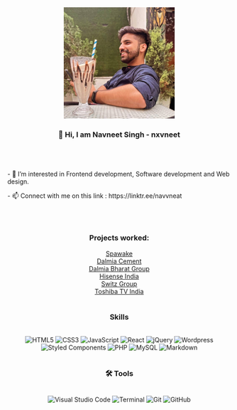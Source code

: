 <!---
navneet-mufc/navneet-mufc is a ✨ special ✨ repository because its `README.md` (this file) appears on your GitHub profile.
You can click the Preview link to take a look at your changes.
--->
<div align="center">
<img src="./IMG_20210728_113443_840.jpg" width="250px">
<h3 align="center">
  👋 Hi, I am Navneet Singh - nxvneet
</h3>
</div>

#
<br>
<div>
    <p> - 👀 I’m interested in Frontend development, Software development and Web design.</p>
    <p> - 📫 Connect with me on this link : https://linktr.ee/navvneat</p>
  </ul>
</div>
<br>

#

<h3 align="center">
  Projects worked:
</h3>

<div align="center">
  
<a href="www.spawake.in"> Spawake </a>
 <br>
  <a href="www.dalmiacement.com"> Dalmia Cement </a>
   <br>
    <a href="www.dalmiabharat.com"> Dalmia Bharat Group</a>
     <br>
      <a href="www.hisense-india.com"> Hisense India </a>
       <br>
        <a href="https://www.switzgroup.com/"> Switz Group</a>
         <br>
          <a href="https://toshibatv-in.com/"> Toshiba TV India</a>
</div>

#

<h3 align="center">
   Skills
</h3>
<br/>

<div align="center">
  <img alt="HTML5" width="85px" src="https://img.shields.io/badge/HTML5-E34F26?style=for-the-badge&logo=html5&logoColor=white" />
  <img alt="CSS3" width="75px" src="https://img.shields.io/badge/CSS3-1572B6?style=for-the-badge&logo=css3&logoColor=white" />
  <img alt="JavaScript" width="125px" src="https://img.shields.io/badge/JavaScript-F7DF1E?style=for-the-badge&logo=javascript&logoColor=black" />
  <img alt="React" width="86px" src="https://img.shields.io/badge/React-20232A?style=for-the-badge&logo=react&logoColor=61DAFB" />
  <img alt="jQuery" width="90px" src="https://img.shields.io/badge/Jquery-0769AD?style=for-the-badge&logo=Jquery">
  <img alt="Wordpress" width="120px" src="https://img.shields.io/badge/Wordpress-21759B?style=for-the-badge&logo=Wordpress">
  <img alt="Styled Components" width="172px" src="https://img.shields.io/badge/styled--components-DB7093?style=for-the-badge&logo=styled-components&logoColor=white">
  <img alt="PHP" width="70px" src="https://img.shields.io/badge/PHP-777BB4?style=for-the-badge&logo=php&logoColor=white" />
  <img alt="MySQL" width="90px" src="https://img.shields.io/badge/MySQL-00000F?style=for-the-badge&logo=mysql&logoColor=white"/>
  <img alt="Markdown" width="120px" src="https://img.shields.io/badge/Markdown-000000?style=for-the-badge&logo=markdown&logoColor=white"/>
</div>
 
#

<h3 align="center">
  🛠️ Tools
</h3>

<br/>

<div align="center">
  <img alt="Visual Studio Code" width="180px" src="https://img.shields.io/badge/Visual_Studio_Code-0078D4?style=for-the-badge&logo=visual%20studio%20code&logoColor=white" />
  <img alt="Terminal" width="87px" src="https://img.shields.io/badge/Terminal-100000?style=for-the-badge" />
  <img alt="Git" width="61px" src="https://img.shields.io/badge/Git-F05032?style=for-the-badge&logo=git&logoColor=white" />
  <img alt="GitHub" width="87px" src="https://img.shields.io/badge/GitHub-100000?style=for-the-badge&logo=github&logoColor=white" />
</div>
